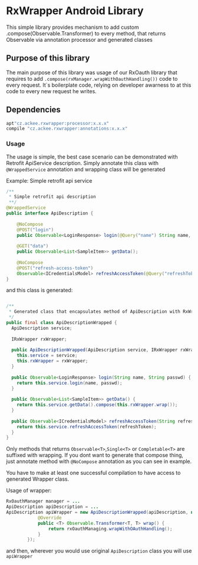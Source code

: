 # RxWrapper Android Library
This simple library provides mechanism to add custom .compose(Observable.Transformer) to every method, that returns Observable<T> via annotation processor and generated classes

## Purpose of this library
The main purpose of this library was usage of our RxOauth library that requires to add `.compose(rxManager.wrapWithOauthHandling())` code to every request. It`s boilerplate code, relying on developer awarness to at this code to every new request he writes.
 
## Dependencies
```groovy
apt"cz.ackee.rxwrapper:processor:x.x.x"
compile "cz.ackee.rxwrapper:annotations:x.x.x"
```

### Usage
The usage is simple, the best case scenario can be demonstrated with Retrofit ApiService description. Simply annotate this class with `@WrappedService` annotation and wrapping class will be generated

Example: Simple retrofit api service
```java
/**
 * Simple retrofit api description
 **/
@WrappedService
public interface ApiDescription {
 
    @NoCompose
    @POST("login")
    public Observable<LoginResponse> login(@Query("name") String name, @Query("password") String passwd);
    
    @GET("data")
    public Observable<List<SampleItem>> getData();
 
    @NoCompose
    @POST("refresh-access-token")
    Observable<ICredentialsModel> refreshAccessToken(@Query("refreshToken")String refreshToken);
}
```

and this class is generated: 
```java

/**
 * Generated class that encapsulates method of ApiDescription with RxWrapper handling
 */
public final class ApiDescriptionWrapped {
  ApiDescription service;
 
  IRxWrapper rxWrapper;
 
  public ApiDescriptionWrapped(ApiDescription service, IRxWrapper rxWrapper) {
    this.service = service;
    this.rxWrapper = rxWrapper;
  }
 
  public Observable<LoginResponse> login(String name, String passwd) {
    return this.service.login(name, passwd);
  }
 
  public Observable<List<SampleItem>> getData() {
    return this.service.getData().compose(this.rxWrapper.wrap());
  }
 
  public Observable<ICredentialsModel> refreshAccessToken(String refreshToken) {
    return this.service.refreshAccessToken(refreshToken);
  }
}
```

Only methods that returns `Observable<T>`,`Single<T>` or `Completable<T>` are suffixed with wrapping. If you dont want to generate that compose thing, just annotate method with `@NoCompose` annotation as you can see in example.

You have to make at least one successful compilation to have access to generated Wrapper class. 

Usage of wrapper:
```java
RxOauthManager manager = ...
ApiDescription apiDescription = ...
ApiDescription apiWrapper = new ApiDescriptionWrapped(apiDescription, new IComposeWrapper() {
            @Override
            public <T> Observable.Transformer<T, T> wrap() {
                return rxOauthManaging.wrapWithOAuthHandling();
            }
        });
```

and then, wherever you would use original `ApiDescription` class you will use `apiWrapper`